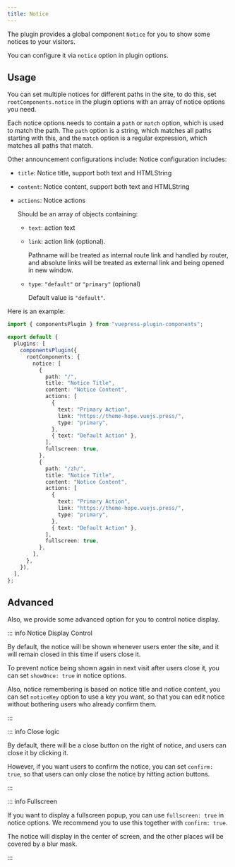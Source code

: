 ```yaml
---
title: Notice
---
```


The plugin provides a global component `Notice` for you to show some notices to your visitors.

You can configure it via `notice` option in plugin options.

<!-- more -->

## Usage

You can set multiple notices for different paths in the site, to do this, set `rootComponents.notice` in the plugin options with an array of notice options you need.

Each notice options needs to contain a `path` or `match` option, which is used to match the path. The `path` option is a string, which matches all paths starting with this, and the `match` option is a regular expression, which matches all paths that match.

Other announcement configurations include:
Notice configuration includes:

- `title`: Notice title, support both text and HTMLString
- `content`: Notice content, support both text and HTMLString
- `actions`: Notice actions

  Should be an array of objects containing:

  - `text`: action text
  - `link`: action link (optional).

    Pathname will be treated as internal route link and handled by router, and absolute links will be treated as external link and being opened in new window.

  - `type`: `"default"` or `"primary"` (optional)

    Default value is `"default"`.

Here is an example:

```ts
import { componentsPlugin } from "vuepress-plugin-components";

export default {
  plugins: [
    componentsPlugin({
      rootComponents: {
        notice: [
          {
            path: "/",
            title: "Notice Title",
            content: "Notice Content",
            actions: [
              {
                text: "Primary Action",
                link: "https://theme-hope.vuejs.press/",
                type: "primary",
              },
              { text: "Default Action" },
            ],
            fullscreen: true,
          },
          {
            path: "/zh/",
            title: "Notice Title",
            content: "Notice Content",
            actions: [
              {
                text: "Primary Action",
                link: "https://theme-hope.vuejs.press/",
                type: "primary",
              },
              { text: "Default Action" },
            ],
            fullscreen: true,
          },
        ],
      },
    }),
  ],
};
```

## Advanced

Also, we provide some advanced option for you to control notice display.

::: info Notice Display Control

By default, the notice will be shown whenever users enter the site, and it will remain closed in this time if users close it.

To prevent notice being shown again in next visit after users close it, you can set `showOnce: true` in notice options.

Also, notice remembering is based on notice title and notice content, you can set `noticeKey` option to use a key you want, so that you can edit notice without bothering users who already confirm them.

:::

::: info Close logic

By default, there will be a close button on the right of notice, and users can close it by clicking it.

However, if you want users to confirm the notice, you can set `confirm: true`, so that users can only close the notice by hitting action buttons.

:::

::: info Fullscreen

If you want to display a fullscreen popup, you can use `fullscreen: true` in notice options. We recommend you to use this together with `confirm: true`.

The notice will display in the center of screen, and the other places will be covered by a blur mask.

:::
